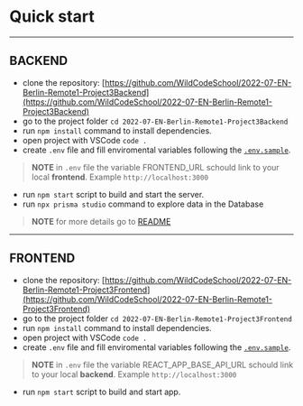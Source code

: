 # Quick start

---
## BACKEND

* clone the repository: [https://github.com/WildCodeSchool/2022-07-EN-Berlin-Remote1-Project3Backend](https://github.com/WildCodeSchool/2022-07-EN-Berlin-Remote1-Project3Backend)
* go to the project folder `cd 2022-07-EN-Berlin-Remote1-Project3Backend`
* run `npm install` command to install dependencies.
* open project with VSCode `code .`
* create `.env` file and fill enviromental variables following the [`.env.sample`](https://github.com/WildCodeSchool/2022-07-EN-Berlin-Remote1-Project3Backend/blob/main/.env.sample).

>
> **NOTE** in `.env` file the variable FRONTEND_URL schould link to your local **frontend**. Example `http://localhost:3000`
>

* run `npm start` script to build and start the server.
* run `npx prisma studio` command to explore data in the Database

>
> **NOTE** for more details go to [README](https://github.com/WildCodeSchool/2022-07-EN-Berlin-Remote1-Project3Backend/blob/main/README.md)
>

---
## FRONTEND

* clone the repository: [https://github.com/WildCodeSchool/2022-07-EN-Berlin-Remote1-Project3Frontend](https://github.com/WildCodeSchool/2022-07-EN-Berlin-Remote1-Project3Frontend)
* go to the project folder `cd 2022-07-EN-Berlin-Remote1-Project3Frontend`
* run `npm install` command to install dependencies.
* open project with VSCode `code .`
* create `.env` file and fill enviromental variables following the [`.env.sample`](https://github.com/WildCodeSchool/2022-07-EN-Berlin-Remote1-Project3Frontend/blob/master/.env.sample).

>
> **NOTE** in `.env` file the variable REACT_APP_BASE_API_URL schould link to your local **backend**. Example `http://localhost:3000`
>

* run `npm start` script to build and start app.
